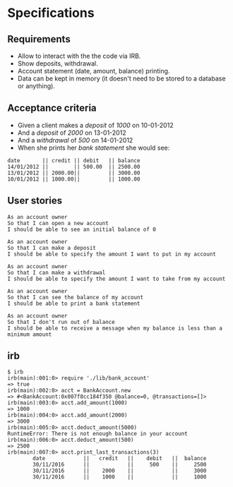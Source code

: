 # Specifications

## Requirements

- Allow to interact with the the code via IRB.
- Show deposits, withdrawal.
- Account statement (date, amount, balance) printing.
- Data can be kept in memory (it doesn't need to be stored to a database or anything).


## Acceptance criteria

- Given a client makes a *deposit* of *1000* on 10-01-2012
- And a *deposit* of *2000* on 13-01-2012
- And a *withdrawal* of *500* on 14-01-2012
- When she prints her *bank statement* she would see:

```
date       || credit || debit   || balance
14/01/2012 ||        || 500.00  || 2500.00
13/01/2012 || 2000.00||         || 3000.00
10/01/2012 || 1000.00||         || 1000.00  

```

## User stories

```
As an account owner  
So that I can open a new account  
I should be able to see an initial balance of 0  

As an account owner  
So that I can make a deposit  
I should be able to specify the amount I want to put in my account  

As an account owner  
So that I can make a withdrawal    
I should be able to specify the amount I want to take from my account  

As an account owner  
So that I can see the balance of my account  
I should be able to print a bank statement  

As an account owner  
So that I don't run out of balance  
I should be able to receive a message when my balance is less than a minimum amount  
```

## irb
```
$ irb
irb(main):001:0> require './lib/bank_account'
=> true
irb(main):002:0> acct = BankAccount.new
=> #<BankAccount:0x007f8cc184f350 @balance=0, @transactions=[]>
irb(main):003:0> acct.add_amount(1000)
=> 1000
irb(main):004:0> acct.add_amount(2000)
=> 3000
irb(main):005:0> acct.deduct_amount(5000)
RuntimeError: There is not enough balance in your account
irb(main):006:0> acct.deduct_amount(500)
=> 2500
irb(main):007:0> acct.print_last_transactions(3)
        date            ||   credit   ||    debit   ||  balance  
        30/11/2016      ||            ||     500    ||     2500   
        30/11/2016      ||    2000    ||            ||     3000   
        30/11/2016      ||    1000    ||            ||     1000  

```
